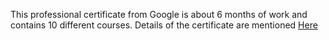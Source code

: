 This professional certificate from Google is about 6 months of work and contains 10 different courses. Details of the certificate are mentioned [Here](https://www.coursera.org/professional-certificates/google-advanced-data-analytics)

